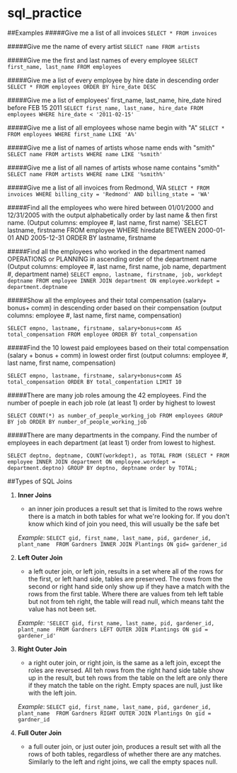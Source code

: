 # sql_practice

##Examples
#####Give me a list of all invoices
`SELECT * FROM invoices`

#####Give me the name of every artist
`SELECT name FROM artists`

#####Give me the first and last names of every employee
`SELECT first_name, last_name FROM employees`

#####Give me a list of every employee by hire date in descending order
`SELECT * FROM employees ORDER BY hire_date DESC`

#####Give me a list of employees' first_name, last_name, hire_date hired before FEB 15 2011
`SELECT first_name, last_name, hire_date FROM employees WHERE hire_date < '2011-02-15'`

#####Give me a list of all employees whose name begin with "A"
`SELECT * FROM employees WHERE first_name LIKE 'A%'`

#####Give me a list of names of artists whose name ends with "smith"
`SELECT name FROM artists WHERE name LIKE '%smith'`

#####Give me a list of all names of artists whose name contains "smith"
`SELECT name FROM artists WHERE name LIKE '%smith%'`

#####Give me a list of all invoices from Redmond, WA
`SELECT * FROM invoices WHERE billing_city = 'Redmond' AND billing_state = 'WA'`

#####Find all the employees who were hired between 01/01/2000 and 12/31/2005 with the output
alphabetically order by last name & then first name.  (Output columns: employee #, last name, first name)
`SELECT lastname, firstname FROM employee WHERE hiredate BETWEEN 2000-01-01 AND 2005-12-31 ORDER BY lastname, firstname

#####Find all the employees who worked in the department named OPERATIONS or PLANNING in
ascending order of the department name (Output columns: employee #, last name, first name, job name, 
department #, department name)
`SELECT empno, lastname, firstname, job, workdept deptname FROM employee INNER JOIN department ON employee.workdept = department.deptname`

#####Show all the employees and their total compensation (salary+ bonus+ comm) in descending order based on their compensation (output columns: employee #, last name, first name, compensation)

`SELECT empno, lastname, firstname, salary+bonus+comm AS total_compensation FROM employee ORDER BY total_compensation`

#####Find the 10 lowest paid employees based on their total compensation (salary + bonus + comm) in lowest order first (output columns: employee #, last name, first name, compensation)

`SELECT empno, lastname, firstname, salary+bonus+comm AS total_compensation ORDER BY total_compentation LIMIT 10`


#####There are many job roles amoung the 42 employees. Find the number of poeple in each job role (at least 1) order by highest to lowest

`SELECT COUNT(*) as number_of_people_working_job FROM employees GROUP BY job ORDER BY number_of_people_working_job`

#####There are many departments in the company. Find the number of employees in each department (at least 1) order from lowest to highest.

`SELECT deptno, deptname, COUNT(workdept), as TOTAL FROM (SELECT * FROM employee INNER JOIN department ON employee.workdept = department.deptno) GROUP BY deptno, deptname order by TOTAL;`






##Types of SQL Joins
1. **Inner Joins**
	
	- an inner join produces a result set that is limited to the rows wehre there is a match in both tables for what we're looking for. If you don't know which kind of join you need, this will usually be the safe bet

	*Example*:
	`SELECT gid, first_name, last_name, pid, gardener_id, plant_name 
	FROM Gardners
	INNER JOIN Plantings
	ON gid= gardener_id`

2. **Left Outer Join**
	
	- a left outer join, or left join, results in a set where all of the rows for the first, or left hand side, tables are preserved. The rows from the second or right hand side only show up if they have a match with the rows from the first table. Where there are values from teh left table but not from teh right, the table will read null, which means taht the value has not been set.

	*Example*:
	`'SELECT gid, first_name, last_name, pid, gardener_id, plant_name 
	FROM Gardners
	LEFT OUTER JOIN Plantings
	ON gid = gardener_id'`

3. **Right Outer Join**
	
	- a right outer join, or right join, is the same as a left join, except the roles are reversed. All teh rows from the right hand side table show up in the result, but teh rows from the table on the left are only there if they match the table on the right. Empty spaces are null, just like with the left join.

	*Example*: `SELECT gid, first_name, last_name, pid, gardener_id, plant_name 
	FROM Gardners
	RIGHT OUTER JOIN Plantings
	On gid = gardner_id`

4. **Full Outer Join**
	
	- a full outer join, or just outer join, produces a result set with all the rows of both tables, regardless of whether there are any matches. Similarly to the left and right joins, we call the empty spaces null.

